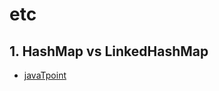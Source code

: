 # etc

## 1. HashMap vs LinkedHashMap

* [javaTpoint](https://www.javatpoint.com/linkedhashmap-vs-hashmap-in-java)